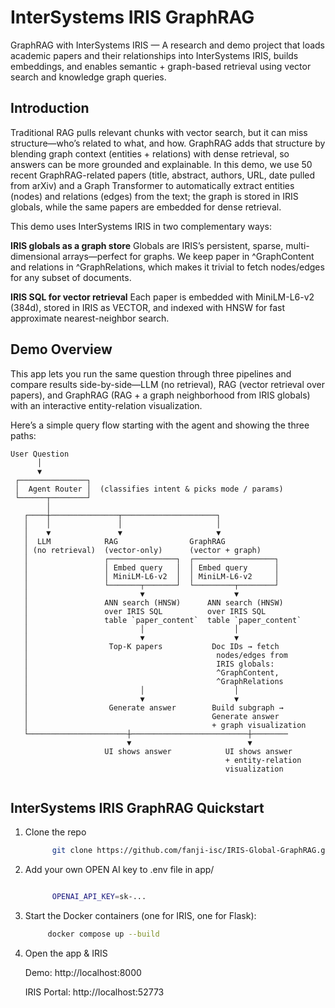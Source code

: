 # InterSystems IRIS GraphRAG
GraphRAG with InterSystems IRIS — A research and demo project that loads academic papers and their relationships into InterSystems IRIS, builds embeddings, and enables semantic + graph-based retrieval using vector search and knowledge graph queries.
## Introduction

Traditional RAG pulls relevant chunks with vector search, but it can miss structure—who’s related to what, and how. GraphRAG adds that structure by blending graph context (entities + relations) with dense retrieval, so answers can be more grounded and explainable. In this demo, we use 50 recent GraphRAG-related papers (title, abstract, authors, URL, date pulled from arXiv) and a Graph Transformer to automatically extract entities (nodes) and relations (edges) from the text; the graph is stored in IRIS globals, while the same papers are embedded for dense retrieval.

This demo uses InterSystems IRIS in two complementary ways:

**IRIS globals as a graph store**
Globals are IRIS’s persistent, sparse, multi-dimensional arrays—perfect for graphs. We keep paper in ^GraphContent and relations in ^GraphRelations, which makes it trivial to fetch nodes/edges for any subset of documents.

**IRIS SQL for vector retrieval**
Each paper is embedded with MiniLM-L6-v2 (384d), stored in IRIS as VECTOR, and indexed with HNSW for fast approximate nearest-neighbor search.

## Demo Overview
This app lets you run the same question through three pipelines and compare results side-by-side—LLM (no retrieval), RAG (vector retrieval over papers), and GraphRAG (RAG + a graph neighborhood from IRIS globals) with an interactive entity-relation visualization.

Here’s a simple query flow starting with the agent and showing the three paths:

```text
User Question
      │
      ▼
 ┌───────────────┐
 │  Agent Router │  (classifies intent & picks mode / params)
 └──────┬────────┘
        │
   ┌────┼───────────────┬─────────────────────┐
   │    │               │                     │
   │    ▼               ▼                     ▼
   │  LLM            RAG                GraphRAG
   │ (no retrieval)  (vector-only)      (vector + graph)
   │                 ┌───────────────┐  ┌──────────────────┐
   │                 │ Embed query   │  │ Embed query      │
   │                 │ MiniLM-L6-v2  │  │ MiniLM-L6-v2     │
   │                 └───────┬───────┘  └─────────┬────────┘
   │                         ▼                    ▼
   │                 ANN search (HNSW)      ANN search (HNSW)
   │                 over IRIS SQL          over IRIS SQL
   │                 table `paper_content`  table `paper_content`
   │                         │                    │
   │                         ▼                    ▼
   │                  Top-K papers           Doc IDs → fetch
   │                                          nodes/edges from
   │                                          IRIS globals:
   │                                          ^GraphContent,
   │                                          ^GraphRelations
   │                         │                    │
   │                         ▼                    ▼
   │                  Generate answer        Build subgraph →
   │                                         Generate answer
   │                                         + graph visualization
   └──────────────────────┼──────────────────────────┼────────
                          ▼                          ▼
                     UI shows answer            UI shows answer
                                                + entity-relation
                                                visualization


```

## InterSystems IRIS GraphRAG Quickstart      
1. Clone the repo

    ```bash
          git clone https://github.com/fanji-isc/IRIS-Global-GraphRAG.git
    ```
2. Add your own OPEN AI key to .env file in app/

    ```bash

          OPENAI_API_KEY=sk-...
     ```
3. Start the Docker containers (one for IRIS, one for Flask):

     ```bash
          docker compose up --build
     ```
4. Open the app & IRIS
   
   Demo: http://localhost:8000

   IRIS Portal: http://localhost:52773
